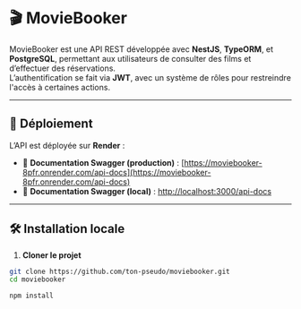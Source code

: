 # 🎬 MovieBooker

MovieBooker est une API REST développée avec **NestJS**, **TypeORM**, et **PostgreSQL**, permettant aux utilisateurs de consulter des films et d’effectuer des réservations.  
L’authentification se fait via **JWT**, avec un système de rôles pour restreindre l'accès à certaines actions.

---

## 🚀 Déploiement

L’API est déployée sur **Render** :

- 🔗 **Documentation Swagger (production)** : [https://moviebooker-8pfr.onrender.com/api-docs](https://moviebooker-8pfr.onrender.com/api-docs)
- 🔗 **Documentation Swagger (local)** : [http://localhost:3000/api-docs](http://localhost:3000/api-docs)

---

## 🛠️ Installation locale

1. **Cloner le projet**

```bash
git clone https://github.com/ton-pseudo/moviebooker.git
cd moviebooker

npm install
```
